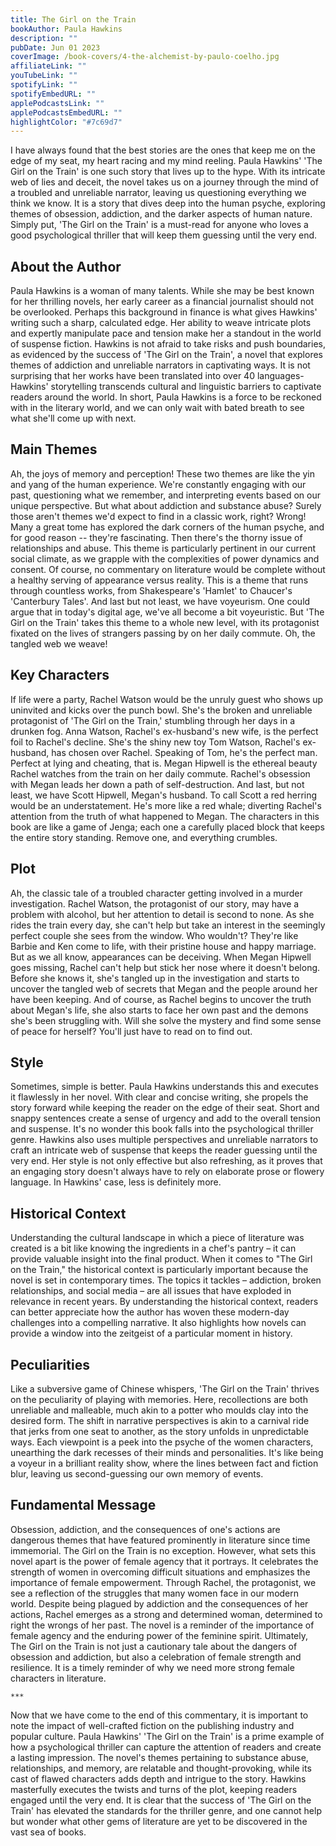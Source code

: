 ```yaml
---
title: The Girl on the Train
bookAuthor: Paula Hawkins
description: ""
pubDate: Jun 01 2023
coverImage: /book-covers/4-the-alchemist-by-paulo-coelho.jpg
affiliateLink: ""
youTubeLink: ""
spotifyLink: ""
spotifyEmbedURL: ""
applePodcastsLink: ""
applePodcastsEmbedURL: ""
highlightColor: "#7c69d7"
---
```


I have always found that the best stories are the ones that keep me on the edge of my seat, my heart racing and my mind reeling. Paula Hawkins' 'The Girl on the Train' is one such story that lives up to the hype. With its intricate web of lies and deceit, the novel takes us on a journey through the mind of a troubled and unreliable narrator, leaving us questioning everything we think we know. It is a story that dives deep into the human psyche, exploring themes of obsession, addiction, and the darker aspects of human nature. Simply put, 'The Girl on the Train' is a must-read for anyone who loves a good psychological thriller that will keep them guessing until the very end.

## About the Author

Paula Hawkins is a woman of many talents. While she may be best known for her thrilling novels, her early career as a financial journalist should not be overlooked. Perhaps this background in finance is what gives Hawkins' writing such a sharp, calculated edge. Her ability to weave intricate plots and expertly manipulate pace and tension make her a standout in the world of suspense fiction. Hawkins is not afraid to take risks and push boundaries, as evidenced by the success of 'The Girl on the Train', a novel that explores themes of addiction and unreliable narrators in captivating ways. It is not surprising that her works have been translated into over 40 languages- Hawkins' storytelling transcends cultural and linguistic barriers to captivate readers around the world. In short, Paula Hawkins is a force to be reckoned with in the literary world, and we can only wait with bated breath to see what she'll come up with next.

## Main Themes

Ah, the joys of memory and perception! These two themes are like the yin and yang of the human experience. We're constantly engaging with our past, questioning what we remember, and interpreting events based on our unique perspective. But what about addiction and substance abuse? Surely those aren't themes we'd expect to find in a classic work, right? Wrong! Many a great tome has explored the dark corners of the human psyche, and for good reason -- they're fascinating. Then there's the thorny issue of relationships and abuse. This theme is particularly pertinent in our current social climate, as we grapple with the complexities of power dynamics and consent. Of course, no commentary on literature would be complete without a healthy serving of appearance versus reality. This is a theme that runs through countless works, from Shakespeare's 'Hamlet' to Chaucer's 'Canterbury Tales'. And last but not least, we have voyeurism. One could argue that in today's digital age, we've all become a bit voyeuristic. But 'The Girl on the Train' takes this theme to a whole new level, with its protagonist fixated on the lives of strangers passing by on her daily commute. Oh, the tangled web we weave!

## Key Characters

If life were a party, Rachel Watson would be the unruly guest who shows up uninvited and kicks over the punch bowl. She's the broken and unreliable protagonist of 'The Girl on the Train,' stumbling through her days in a drunken fog. Anna Watson, Rachel's ex-husband's new wife, is the perfect foil to Rachel's decline. She's the shiny new toy Tom Watson, Rachel's ex-husband, has chosen over Rachel. Speaking of Tom, he's the perfect man. Perfect at lying and cheating, that is. Megan Hipwell is the ethereal beauty Rachel watches from the train on her daily commute. Rachel's obsession with Megan leads her down a path of self-destruction. And last, but not least, we have Scott Hipwell, Megan's husband. To call Scott a red herring would be an understatement. He's more like a red whale; diverting Rachel's attention from the truth of what happened to Megan. The characters in this book are like a game of Jenga; each one a carefully placed block that keeps the entire story standing. Remove one, and everything crumbles.

## Plot

Ah, the classic tale of a troubled character getting involved in a murder investigation. Rachel Watson, the protagonist of our story, may have a problem with alcohol, but her attention to detail is second to none. As she rides the train every day, she can't help but take an interest in the seemingly perfect couple she sees from the window. Who wouldn't? They're like Barbie and Ken come to life, with their pristine house and happy marriage. But as we all know, appearances can be deceiving. When Megan Hipwell goes missing, Rachel can't help but stick her nose where it doesn't belong. Before she knows it, she's tangled up in the investigation and starts to uncover the tangled web of secrets that Megan and the people around her have been keeping. And of course, as Rachel begins to uncover the truth about Megan's life, she also starts to face her own past and the demons she's been struggling with. Will she solve the mystery and find some sense of peace for herself? You'll just have to read on to find out.

## Style

Sometimes, simple is better. Paula Hawkins understands this and executes it flawlessly in her novel. With clear and concise writing, she propels the story forward while keeping the reader on the edge of their seat. Short and snappy sentences create a sense of urgency and add to the overall tension and suspense. It's no wonder this book falls into the psychological thriller genre. Hawkins also uses multiple perspectives and unreliable narrators to craft an intricate web of suspense that keeps the reader guessing until the very end. Her style is not only effective but also refreshing, as it proves that an engaging story doesn't always have to rely on elaborate prose or flowery language. In Hawkins' case, less is definitely more.

## Historical Context

Understanding the cultural landscape in which a piece of literature was created is a bit like knowing the ingredients in a chef's pantry – it can provide valuable insight into the final product. When it comes to "The Girl on the Train," the historical context is particularly important because the novel is set in contemporary times. The topics it tackles – addiction, broken relationships, and social media – are all issues that have exploded in relevance in recent years. By understanding the historical context, readers can better appreciate how the author has woven these modern-day challenges into a compelling narrative. It also highlights how novels can provide a window into the zeitgeist of a particular moment in history.

## Peculiarities

Like a subversive game of Chinese whispers, 'The Girl on the Train' thrives on the peculiarity of playing with memories. Here, recollections are both unreliable and malleable, much akin to a potter who moulds clay into the desired form. The shift in narrative perspectives is akin to a carnival ride that jerks from one seat to another, as the story unfolds in unpredictable ways. Each viewpoint is a peek into the psyche of the women characters, unearthing the dark recesses of their minds and personalities. It's like being a voyeur in a brilliant reality show, where the lines between fact and fiction blur, leaving us second-guessing our own memory of events.

## Fundamental Message

Obsession, addiction, and the consequences of one's actions are dangerous themes that have featured prominently in literature since time immemorial. The Girl on the Train is no exception. However, what sets this novel apart is the power of female agency that it portrays. It celebrates the strength of women in overcoming difficult situations and emphasizes the importance of female empowerment. Through Rachel, the protagonist, we see a reflection of the struggles that many women face in our modern world. Despite being plagued by addiction and the consequences of her actions, Rachel emerges as a strong and determined woman, determined to right the wrongs of her past. The novel is a reminder of the importance of female agency and the enduring power of the feminine spirit. Ultimately, The Girl on the Train is not just a cautionary tale about the dangers of obsession and addiction, but also a celebration of female strength and resilience. It is a timely reminder of why we need more strong female characters in literature.

`***`

Now that we have come to the end of this commentary, it is important to note the impact of well-crafted fiction on the publishing industry and popular culture. Paula Hawkins' 'The Girl on the Train' is a prime example of how a psychological thriller can capture the attention of readers and create a lasting impression. The novel's themes pertaining to substance abuse, relationships, and memory, are relatable and thought-provoking, while its cast of flawed characters adds depth and intrigue to the story. Hawkins masterfully executes the twists and turns of the plot, keeping readers engaged until the very end. It is clear that the success of 'The Girl on the Train' has elevated the standards for the thriller genre, and one cannot help but wonder what other gems of literature are yet to be discovered in the vast sea of books.